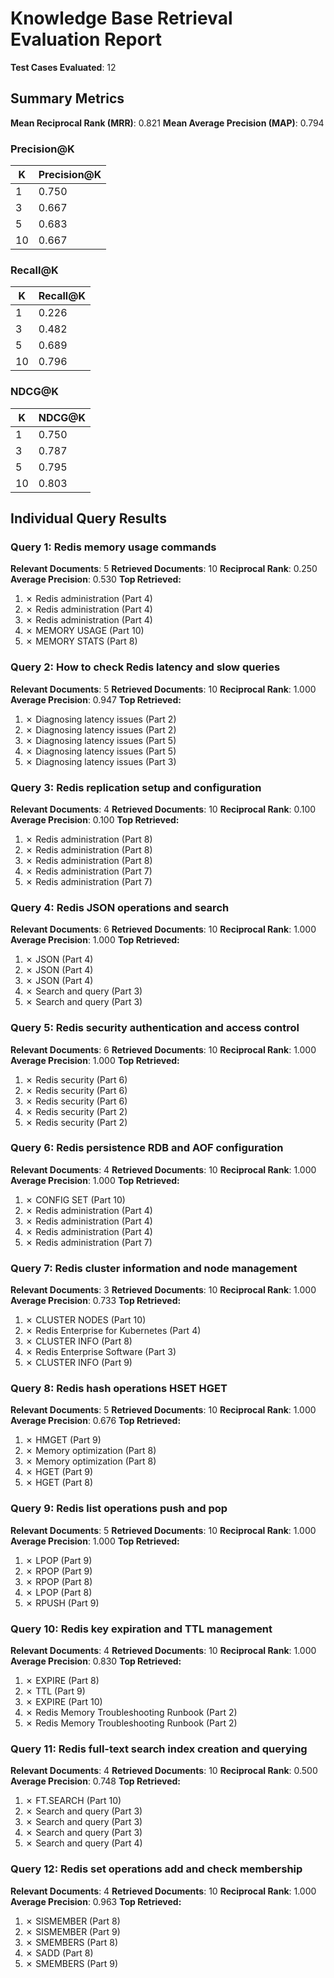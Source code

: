 # Knowledge Base Retrieval Evaluation Report

**Test Cases Evaluated**: 12

## Summary Metrics

**Mean Reciprocal Rank (MRR)**: 0.821
**Mean Average Precision (MAP)**: 0.794

### Precision@K
| K | Precision@K |
|---|-------------|
| 1 | 0.750 |
| 3 | 0.667 |
| 5 | 0.683 |
| 10 | 0.667 |

### Recall@K
| K | Recall@K |
|---|----------|
| 1 | 0.226 |
| 3 | 0.482 |
| 5 | 0.689 |
| 10 | 0.796 |

### NDCG@K
| K | NDCG@K |
|---|--------|
| 1 | 0.750 |
| 3 | 0.787 |
| 5 | 0.795 |
| 10 | 0.803 |

## Individual Query Results

### Query 1: Redis memory usage commands
**Relevant Documents**: 5
**Retrieved Documents**: 10
**Reciprocal Rank**: 0.250
**Average Precision**: 0.530
**Top Retrieved:**
  1. ✗ Redis administration (Part 4)
  2. ✗ Redis administration (Part 4)
  3. ✗ Redis administration (Part 4)
  4. ✗ MEMORY USAGE (Part 10)
  5. ✗ MEMORY STATS (Part 8)

### Query 2: How to check Redis latency and slow queries
**Relevant Documents**: 5
**Retrieved Documents**: 10
**Reciprocal Rank**: 1.000
**Average Precision**: 0.947
**Top Retrieved:**
  1. ✗ Diagnosing latency issues (Part 2)
  2. ✗ Diagnosing latency issues (Part 2)
  3. ✗ Diagnosing latency issues (Part 5)
  4. ✗ Diagnosing latency issues (Part 5)
  5. ✗ Diagnosing latency issues (Part 3)

### Query 3: Redis replication setup and configuration
**Relevant Documents**: 4
**Retrieved Documents**: 10
**Reciprocal Rank**: 0.100
**Average Precision**: 0.100
**Top Retrieved:**
  1. ✗ Redis administration (Part 8)
  2. ✗ Redis administration (Part 8)
  3. ✗ Redis administration (Part 8)
  4. ✗ Redis administration (Part 7)
  5. ✗ Redis administration (Part 7)

### Query 4: Redis JSON operations and search
**Relevant Documents**: 6
**Retrieved Documents**: 10
**Reciprocal Rank**: 1.000
**Average Precision**: 1.000
**Top Retrieved:**
  1. ✗ JSON (Part 4)
  2. ✗ JSON (Part 4)
  3. ✗ JSON (Part 4)
  4. ✗ Search and query (Part 3)
  5. ✗ Search and query (Part 3)

### Query 5: Redis security authentication and access control
**Relevant Documents**: 6
**Retrieved Documents**: 10
**Reciprocal Rank**: 1.000
**Average Precision**: 1.000
**Top Retrieved:**
  1. ✗ Redis security (Part 6)
  2. ✗ Redis security (Part 6)
  3. ✗ Redis security (Part 6)
  4. ✗ Redis security (Part 2)
  5. ✗ Redis security (Part 2)

### Query 6: Redis persistence RDB and AOF configuration
**Relevant Documents**: 4
**Retrieved Documents**: 10
**Reciprocal Rank**: 1.000
**Average Precision**: 1.000
**Top Retrieved:**
  1. ✗ CONFIG SET (Part 10)
  2. ✗ Redis administration (Part 4)
  3. ✗ Redis administration (Part 4)
  4. ✗ Redis administration (Part 4)
  5. ✗ Redis administration (Part 7)

### Query 7: Redis cluster information and node management
**Relevant Documents**: 3
**Retrieved Documents**: 10
**Reciprocal Rank**: 1.000
**Average Precision**: 0.733
**Top Retrieved:**
  1. ✗ CLUSTER NODES (Part 10)
  2. ✗ Redis Enterprise for Kubernetes (Part 4)
  3. ✗ CLUSTER INFO (Part 8)
  4. ✗ Redis Enterprise Software (Part 3)
  5. ✗ CLUSTER INFO (Part 9)

### Query 8: Redis hash operations HSET HGET
**Relevant Documents**: 5
**Retrieved Documents**: 10
**Reciprocal Rank**: 1.000
**Average Precision**: 0.676
**Top Retrieved:**
  1. ✗ HMGET (Part 9)
  2. ✗ Memory optimization (Part 8)
  3. ✗ Memory optimization (Part 8)
  4. ✗ HGET (Part 9)
  5. ✗ HGET (Part 8)

### Query 9: Redis list operations push and pop
**Relevant Documents**: 5
**Retrieved Documents**: 10
**Reciprocal Rank**: 1.000
**Average Precision**: 1.000
**Top Retrieved:**
  1. ✗ LPOP (Part 9)
  2. ✗ RPOP (Part 9)
  3. ✗ RPOP (Part 8)
  4. ✗ LPOP (Part 8)
  5. ✗ RPUSH (Part 9)

### Query 10: Redis key expiration and TTL management
**Relevant Documents**: 4
**Retrieved Documents**: 10
**Reciprocal Rank**: 1.000
**Average Precision**: 0.830
**Top Retrieved:**
  1. ✗ EXPIRE (Part 8)
  2. ✗ TTL (Part 9)
  3. ✗ EXPIRE (Part 10)
  4. ✗ Redis Memory Troubleshooting Runbook (Part 2)
  5. ✗ Redis Memory Troubleshooting Runbook (Part 2)

### Query 11: Redis full-text search index creation and querying
**Relevant Documents**: 4
**Retrieved Documents**: 10
**Reciprocal Rank**: 0.500
**Average Precision**: 0.748
**Top Retrieved:**
  1. ✗ FT.SEARCH (Part 10)
  2. ✗ Search and query (Part 3)
  3. ✗ Search and query (Part 3)
  4. ✗ Search and query (Part 3)
  5. ✗ Search and query (Part 4)

### Query 12: Redis set operations add and check membership
**Relevant Documents**: 4
**Retrieved Documents**: 10
**Reciprocal Rank**: 1.000
**Average Precision**: 0.963
**Top Retrieved:**
  1. ✗ SISMEMBER (Part 8)
  2. ✗ SISMEMBER (Part 9)
  3. ✗ SMEMBERS (Part 8)
  4. ✗ SADD (Part 8)
  5. ✗ SMEMBERS (Part 9)
